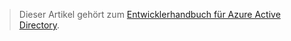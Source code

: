 > Dieser Artikel gehört zum [Entwicklerhandbuch für Azure Active Directory](../articles/active-directory/active-directory-protocols.md).
> 
> 

<!---HONumber=AcomDC_0601_2016-->